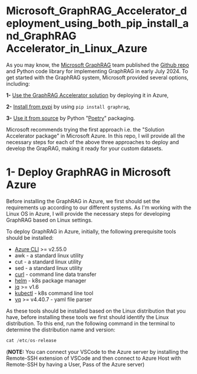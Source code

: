 # Microsoft_GraphRAG_Accelerator_deployment_using_both_pip_install_and_GraphRAG Accelerator_in_Linux_Azure
As you may know, the [Microsoft GraphRAG](https://microsoft.github.io/graphrag/) team published the [Github repo](https://github.com/microsoft/graphrag) and Python code library for implementing GraphRAG in early July 2024. To get started with the GraphRAG system, Microsoft provided several options, including:

**1-** [Use the GraphRAG Accelerator solution](https://github.com/Azure-Samples/graphrag-accelerator) by deploying it in Azure,  

**2-** [Install from pypi](https://pypi.org/project/graphrag/) by using ```pip install graphrag```,

**3-** [Use it from source](https://microsoft.github.io/graphrag/posts/developing/) by Python "[Poetry](https://python-poetry.org/docs/#installing-with-pipx)" packaging.

Microsoft recommends trying the first approach i.e. the "Solution Accelerator package" in Microsoft Azure. In this repo, I will provide all the necessary steps for each of the above three approaches to deploy and develop the GrapRAG, making it ready for your custom datasets.


# 1- Deploy GraphRAG in Microsoft Azure
Before installing the GraphRAG in Azure, we first should set the requirements up according to our different systems. As I'm working with the Linux OS in Azure, I will provide the necessary steps for developing GraphRAG based on Linux settings.

To deploy GraphRAG in Azure, initially, the following prerequisite tools should be installed:
* [Azure CLI](https://learn.microsoft.com/en-us/cli/azure/install-azure-cli) >= v2.55.0
* awk - a standard linux utility
* cut - a standard linux utility
* sed - a standard linux utility
* [curl](https://curl.se) - command line data transfer
* [helm](https://helm.sh/docs/intro/install) - k8s package manager
* [jq](https://jqlang.github.io/jq/download) >= v1.6
* [kubectl](https://kubernetes.io/docs/tasks/tools) - k8s command line tool
* [yq](https://github.com/mikefarah/yq?tab=readme-ov-file#install) >= v4.40.7 - yaml file parser

As these tools should be installed based on the Linux distribution that you have, before installing these tools we first should identify the Linux distribution. To this end, run the following command in the terminal to determine the distribution name and version:
```python
cat /etc/os-release
```


(**NOTE:** You can connect your VSCode to the Azure server by installing the Remote-SSH extension of VSCode and then connect to Azure Host with Remote-SSH by having a User, Pass of the Azure server)


